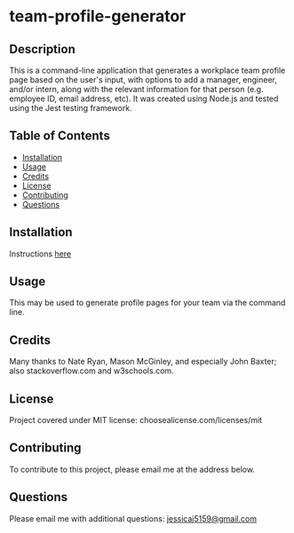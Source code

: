 # team-profile-generator

## Description
This is a command-line application that generates a workplace team profile page based on the user's input, with options to add a manager, engineer, and/or intern, along with the relevant information for that person (e.g. employee ID, email address, etc). It was created using Node.js and tested using the Jest testing framework. 

## Table of Contents
* [Installation](#installation)
* [Usage](#usage)
* [Credits](#credits)
* [License](#license)
* [Contributing](#contributing)
* [Questions](#Questions)
  

## Installation
Instructions [here](https://drive.google.com/file/d/19bd7Z1I0DfQ11qD2RKNlwwbfG4q99B9a/view)

## Usage
This may be used to generate profile pages for your team via the command line.

## Credits
Many thanks to Nate Ryan, Mason McGinley, and especially John Baxter; also stackoverflow.com and w3schools.com.

## License
Project covered under MIT license: choosealicense.com/licenses/mit

## Contributing
To contribute to this project, please email me at the address below. 

## Questions  

Please email me with additional questions: jessicaj5159@gmail.com






